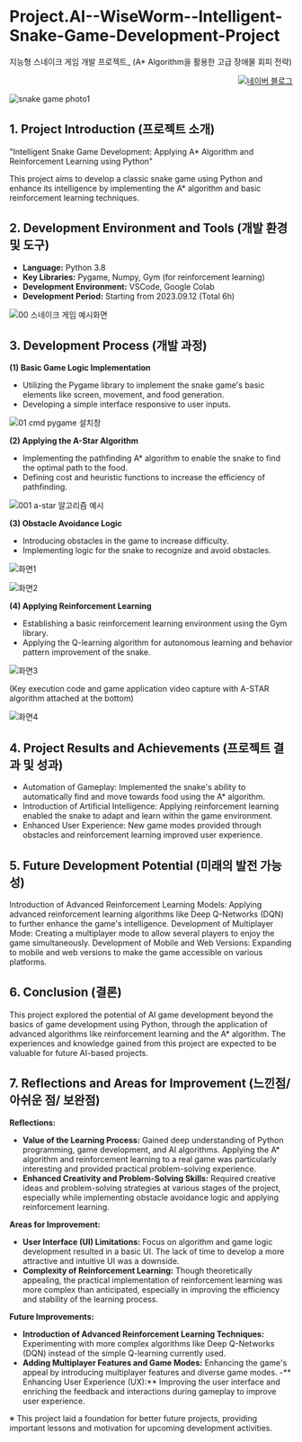 # Project.AI--WiseWorm--Intelligent-Snake-Game-Development-Project
지능형 스네이크 게임 개발 프로젝트_ (A* Algorithm을 활용한 고급 장애물 회피 전략)
<p align="right">
  <a href="https://blog.naver.com/pixelwizard/223301484889">
    <img src="https://img.shields.io/badge/한국어%20번역본-03C75A?style=flat-square&logo=Naver&logoColor=white" alt="네이버 블로그">
  </a> </p>  
  
![snake game photo1](https://github.com/pixelwizard2/Project.AI--WiseWorm--Intelligent-Snake-Game-Development-Project/assets/138272416/9f19d349-f91a-4337-a7e8-6182f67ddd78)


## 1. Project Introduction (프로젝트 소개)

"Intelligent Snake Game Development: Applying A* Algorithm and Reinforcement Learning using Python"

This project aims to develop a classic snake game using Python and enhance its intelligence by implementing the A* algorithm and basic reinforcement learning techniques.


## 2. Development Environment and Tools (개발 환경 및 도구)

- **Language:** Python 3.8
- **Key Libraries:** Pygame, Numpy, Gym (for reinforcement learning)
- **Development Environment:** VSCode, Google Colab
- **Development Period:** Starting from 2023.09.12 (Total 6h)

![00  스네이크 게임 예시화면](https://github.com/pixelwizard2/Project.AI--WiseWorm--Intelligent-Snake-Game-Development-Project/assets/138272416/f58f1bf7-8f65-4274-809b-f7a7968cd780)

## 3. Development Process (개발 과정)

**(1) Basic Game Logic Implementation**

- Utilizing the Pygame library to implement the snake game's basic elements like screen, movement, and food generation.
- Developing a simple interface responsive to user inputs.

![01  cmd pygame 설치창](https://github.com/pixelwizard2/Project.AI--WiseWorm--Intelligent-Snake-Game-Development-Project/assets/138272416/2bacf710-dc5d-4cb6-8847-9d6e44484513)

**(2) Applying the A-Star Algorithm**

- Implementing the pathfinding A* algorithm to enable the snake to find the optimal path to the food.
- Defining cost and heuristic functions to increase the efficiency of pathfinding.

![001  a-star 알고리즘 예시](https://github.com/pixelwizard2/Project.AI--WiseWorm--Intelligent-Snake-Game-Development-Project/assets/138272416/e87eebce-4b9e-405d-9ef6-a7545cacdbc0)

**(3) Obstacle Avoidance Logic**

- Introducing obstacles in the game to increase difficulty.
- Implementing logic for the snake to recognize and avoid obstacles.

![화면1](https://github.com/pixelwizard2/Project.AI--WiseWorm--Intelligent-Snake-Game-Development-Project/assets/138272416/2ac92d57-fcf0-49b0-9548-ed3b966e98da)

![화면2](https://github.com/pixelwizard2/Project.AI--WiseWorm--Intelligent-Snake-Game-Development-Project/assets/138272416/565a7135-7a1e-4181-8c18-8dea1e417dcd)


**(4) Applying Reinforcement Learning**

- Establishing a basic reinforcement learning environment using the Gym library.
- Applying the Q-learning algorithm for autonomous learning and behavior pattern improvement of the snake.

![화면3](https://github.com/pixelwizard2/Project.AI--WiseWorm--Intelligent-Snake-Game-Development-Project/assets/138272416/2fd97f91-b25d-45da-9f70-bc41c10b8035)
  
(Key execution code and game application video capture with A-STAR algorithm attached at the bottom)

![화면4](https://github.com/pixelwizard2/Project.AI--WiseWorm--Intelligent-Snake-Game-Development-Project/assets/138272416/ffa5ce92-b92e-4e17-9095-e8aa401f2e9d)


## 4. Project Results and Achievements (프로젝트 결과 및 성과)

- Automation of Gameplay: Implemented the snake's ability to automatically find and move towards food using the A* algorithm.
- Introduction of Artificial Intelligence: Applying reinforcement learning enabled the snake to adapt and learn within the game environment.
- Enhanced User Experience: New game modes provided through obstacles and reinforcement learning improved user experience.


## 5. Future Development Potential (미래의 발전 가능성)

Introduction of Advanced Reinforcement Learning Models: Applying advanced reinforcement learning algorithms like Deep Q-Networks (DQN) to further enhance the game's intelligence.
Development of Multiplayer Mode: Creating a multiplayer mode to allow several players to enjoy the game simultaneously.
Development of Mobile and Web Versions: Expanding to mobile and web versions to make the game accessible on various platforms.


## 6. Conclusion (결론)

This project explored the potential of AI game development beyond the basics of game development using Python, through the application of advanced algorithms like reinforcement learning and the A* algorithm. The experiences and knowledge gained from this project are expected to be valuable for future AI-based projects.


## 7. Reflections and Areas for Improvement (느낀점/ 아쉬운 점/ 보완점)

**Reflections:**

- **Value of the Learning Process:** Gained deep understanding of Python programming, game development, and AI algorithms. Applying the A* algorithm and reinforcement learning to a real game was particularly interesting and provided practical problem-solving experience.
- **Enhanced Creativity and Problem-Solving Skills:** Required creative ideas and problem-solving strategies at various stages of the project, especially while implementing obstacle avoidance logic and applying reinforcement learning.


**Areas for Improvement:**

- **User Interface (UI) Limitations:** Focus on algorithm and game logic development resulted in a basic UI. The lack of time to develop a more attractive and intuitive UI was a downside.
- **Complexity of Reinforcement Learning:** Though theoretically appealing, the practical implementation of reinforcement learning was more complex than anticipated, especially in improving the efficiency and stability of the learning process.


**Future Improvements:**

- **Introduction of Advanced Reinforcement Learning Techniques:** Experimenting with more complex algorithms like Deep Q-Networks (DQN) instead of the simple Q-learning currently used.
- **Adding Multiplayer Features and Game Modes:** Enhancing the game's appeal by introducing multiplayer features and diverse game modes.
-** Enhancing User Experience (UX):** Improving the user interface and enriching the feedback and interactions during gameplay to improve user experience.

※ This project laid a foundation for better future projects, providing important lessons and motivation for upcoming development activities.
